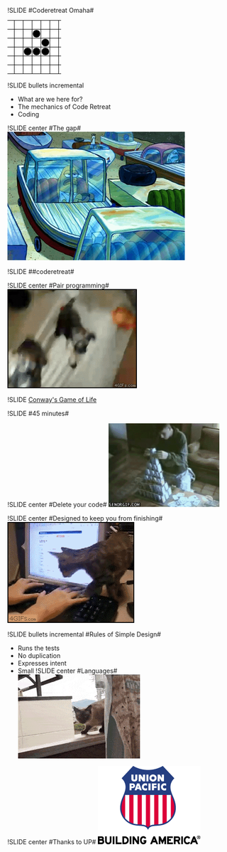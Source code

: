 !SLIDE
#Coderetreat Omaha#

![Glider](glider.gif)

!SLIDE bullets incremental

* What are we here for?
* The mechanics of Code Retreat
* Coding

!SLIDE center
#The gap#
![daily life](daily-life.gif)

!SLIDE
#\#coderetreat#

!SLIDE center
#Pair programming#
![pair up](pairup.gif)

!SLIDE
[Conway's Game of Life](http://en.wikipedia.org/wiki/Conway's_Game_of_Life)

!SLIDE
#45 minutes#

!SLIDE center
#Delete your code#
![delete-code](delete-code.gif)

!SLIDE center
#Designed to keep you from finishing#
![cat-keyboard](cat-keyboard.gif)

!SLIDE bullets incremental
#Rules of Simple Design#
 * Runs the tests
 * No duplication
 * Expresses intent
 * Small
!SLIDE center
#Languages#
![experiment](experiment.gif)

!SLIDE center
#Thanks to UP#
![UP Logo](up-logo.png)
